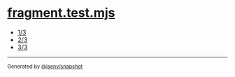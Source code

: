 # [fragment.test.mjs](../fragment.test.mjs)


- [1/3](13/13.md)
- [2/3](23/23.md)
- [3/3](33/33.md)

---

<sub>
  Generated by <a href="https://github.com/jsenv/core/tree/main/packages/independent/snapshot">@jsenv/snapshot</a>
</sub>
